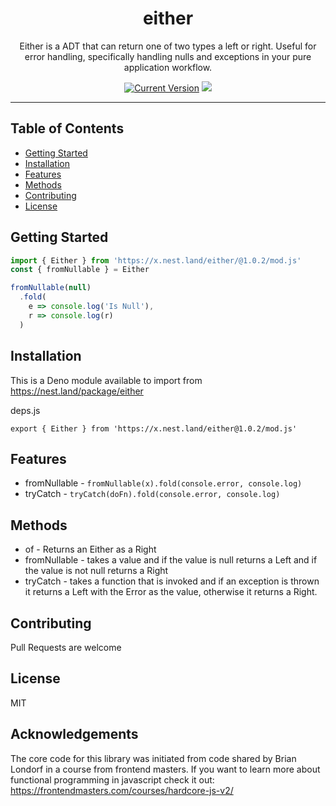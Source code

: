 <h1 align="center">either</h1>
<p align="center">Either is a ADT that can return one of two types a left or right. Useful for error handling, specifically handling nulls and exceptions in your pure application workflow.</p>
</p>
<p align="center">
  <a href="https://github.com/hyper63/either/tags/"><img src="https://img.shields.io/github/tag/hyper63/either" alt="Current Version" /></a>
  <img src="https://github.com/hyper63/either/workflows/.github/workflows/deno.yml/badge.svg" />
  
  </p>

---

## Table of Contents

- [Getting Started](#getting-started)
- [Installation](#installation)
- [Features](#features)
- [Methods](#methods)
- [Contributing](#contributing)
- [License](#license)

## Getting Started

```js
import { Either } from 'https://x.nest.land/either/@1.0.2/mod.js'
const { fromNullable } = Either

fromNullable(null)
  .fold(
    e => console.log('Is Null'),
    r => console.log(r)
  )
```

## Installation

This is a Deno module available to import from 
https://nest.land/package/either 

deps.js

```
export { Either } from 'https://x.nest.land/either@1.0.2/mod.js'
```

## Features

* fromNullable - `fromNullable(x).fold(console.error, console.log)`
* tryCatch - `tryCatch(doFn).fold(console.error, console.log)`

## Methods

* of - Returns an Either as a Right
* fromNullable - takes a value and if the value is null returns a Left and if the value is not null returns a Right
* tryCatch - takes a function that is invoked and if an exception is thrown it returns a Left with the Error as the value, otherwise it returns a Right.

## Contributing

Pull Requests are welcome

## License

MIT

## Acknowledgements

The core code for this library was initiated from code shared by Brian Londorf in a course from frontend masters. If you want to learn more about functional programming in javascript check it out: https://frontendmasters.com/courses/hardcore-js-v2/



